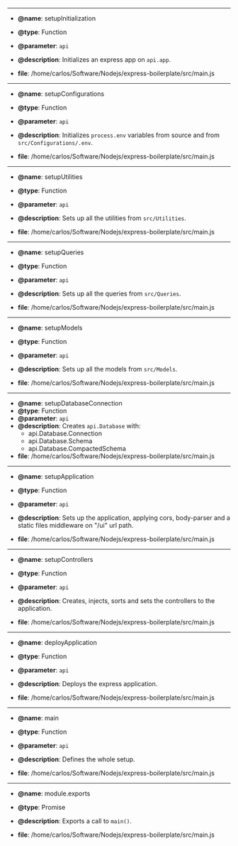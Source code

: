 

----


 - **@name**:  setupInitialization
 - **@type**:  Function
 - **@parameter**:  `api` 
 - **@description**:  Initializes an express app on `api.app`.

 - **file**: /home/carlos/Software/Nodejs/express-boilerplate/src/main.js

----


 - **@name**:  setupConfigurations
 - **@type**:  Function
 - **@parameter**:  `api` 
 - **@description**:  Initializes `process.env` variables from source and from `src/Configurations/.env`.

 - **file**: /home/carlos/Software/Nodejs/express-boilerplate/src/main.js

----


 - **@name**:  setupUtilities
 - **@type**:  Function
 - **@parameter**:  `api` 
 - **@description**:  Sets up all the utilities from `src/Utilities`.

 - **file**: /home/carlos/Software/Nodejs/express-boilerplate/src/main.js

----


 - **@name**:  setupQueries
 - **@type**:  Function
 - **@parameter**:  `api` 
 - **@description**:  Sets up all the queries from `src/Queries`.

 - **file**: /home/carlos/Software/Nodejs/express-boilerplate/src/main.js

----


 - **@name**:  setupModels
 - **@type**:  Function
 - **@parameter**:  `api` 
 - **@description**:  Sets up all the models from `src/Models`.

 - **file**: /home/carlos/Software/Nodejs/express-boilerplate/src/main.js

----


 - **@name**:  setupDatabaseConnection
 - **@type**:  Function
 - **@parameter**:  `api` 
 - **@description**:  Creates `api.Database` with:
    - api.Database.Connection
    - api.Database.Schema
    - api.Database.CompactedSchema
 - **file**: /home/carlos/Software/Nodejs/express-boilerplate/src/main.js

----


 - **@name**:  setupApplication
 - **@type**:  Function
 - **@parameter**:  `api` 
 - **@description**:  Sets up the application, applying cors, body-parser and a static files middleware on "/ui" url path.

 - **file**: /home/carlos/Software/Nodejs/express-boilerplate/src/main.js

----


 - **@name**:  setupControllers
 - **@type**:  Function
 - **@parameter**:  `api` 
 - **@description**:  Creates, injects, sorts and sets the controllers to the application.

 - **file**: /home/carlos/Software/Nodejs/express-boilerplate/src/main.js

----


 - **@name**:  deployApplication
 - **@type**:  Function
 - **@parameter**:  `api` 
 - **@description**:  Deploys the express application.

 - **file**: /home/carlos/Software/Nodejs/express-boilerplate/src/main.js

----


 - **@name**:  main
 - **@type**:  Function
 - **@parameter**:  `api` 
 - **@description**:  Defines the whole setup.

 - **file**: /home/carlos/Software/Nodejs/express-boilerplate/src/main.js

----


 - **@name**:  module.exports
 - **@type**:  Promise
 - **@description**:  Exports a call to `main()`.

 - **file**: /home/carlos/Software/Nodejs/express-boilerplate/src/main.js